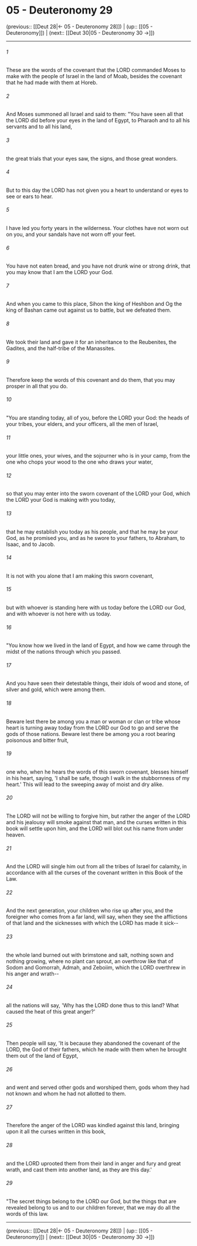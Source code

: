 # 05 - Deuteronomy 29

(previous:: [[Deut 28|← 05 - Deuteronomy 28]]) | (up:: [[05 - Deuteronomy]]) | (next:: [[Deut 30|05 - Deuteronomy 30 →]])

***


###### 1 
These are the words of the covenant that the LORD commanded Moses to make with the people of Israel in the land of Moab, besides the covenant that he had made with them at Horeb. 

###### 2 
And Moses summoned all Israel and said to them: "You have seen all that the LORD did before your eyes in the land of Egypt, to Pharaoh and to all his servants and to all his land, 

###### 3 
the great trials that your eyes saw, the signs, and those great wonders. 

###### 4 
But to this day the LORD has not given you a heart to understand or eyes to see or ears to hear. 

###### 5 
I have led you forty years in the wilderness. Your clothes have not worn out on you, and your sandals have not worn off your feet. 

###### 6 
You have not eaten bread, and you have not drunk wine or strong drink, that you may know that I am the LORD your God. 

###### 7 
And when you came to this place, Sihon the king of Heshbon and Og the king of Bashan came out against us to battle, but we defeated them. 

###### 8 
We took their land and gave it for an inheritance to the Reubenites, the Gadites, and the half-tribe of the Manassites. 

###### 9 
Therefore keep the words of this covenant and do them, that you may prosper in all that you do. 

###### 10 
"You are standing today, all of you, before the LORD your God: the heads of your tribes, your elders, and your officers, all the men of Israel, 

###### 11 
your little ones, your wives, and the sojourner who is in your camp, from the one who chops your wood to the one who draws your water, 

###### 12 
so that you may enter into the sworn covenant of the LORD your God, which the LORD your God is making with you today, 

###### 13 
that he may establish you today as his people, and that he may be your God, as he promised you, and as he swore to your fathers, to Abraham, to Isaac, and to Jacob. 

###### 14 
It is not with you alone that I am making this sworn covenant, 

###### 15 
but with whoever is standing here with us today before the LORD our God, and with whoever is not here with us today. 

###### 16 
"You know how we lived in the land of Egypt, and how we came through the midst of the nations through which you passed. 

###### 17 
And you have seen their detestable things, their idols of wood and stone, of silver and gold, which were among them. 

###### 18 
Beware lest there be among you a man or woman or clan or tribe whose heart is turning away today from the LORD our God to go and serve the gods of those nations. Beware lest there be among you a root bearing poisonous and bitter fruit, 

###### 19 
one who, when he hears the words of this sworn covenant, blesses himself in his heart, saying, 'I shall be safe, though I walk in the stubbornness of my heart.' This will lead to the sweeping away of moist and dry alike. 

###### 20 
The LORD will not be willing to forgive him, but rather the anger of the LORD and his jealousy will smoke against that man, and the curses written in this book will settle upon him, and the LORD will blot out his name from under heaven. 

###### 21 
And the LORD will single him out from all the tribes of Israel for calamity, in accordance with all the curses of the covenant written in this Book of the Law. 

###### 22 
And the next generation, your children who rise up after you, and the foreigner who comes from a far land, will say, when they see the afflictions of that land and the sicknesses with which the LORD has made it sick-- 

###### 23 
the whole land burned out with brimstone and salt, nothing sown and nothing growing, where no plant can sprout, an overthrow like that of Sodom and Gomorrah, Admah, and Zeboiim, which the LORD overthrew in his anger and wrath-- 

###### 24 
all the nations will say, 'Why has the LORD done thus to this land? What caused the heat of this great anger?' 

###### 25 
Then people will say, 'It is because they abandoned the covenant of the LORD, the God of their fathers, which he made with them when he brought them out of the land of Egypt, 

###### 26 
and went and served other gods and worshiped them, gods whom they had not known and whom he had not allotted to them. 

###### 27 
Therefore the anger of the LORD was kindled against this land, bringing upon it all the curses written in this book, 

###### 28 
and the LORD uprooted them from their land in anger and fury and great wrath, and cast them into another land, as they are this day.' 

###### 29 
"The secret things belong to the LORD our God, but the things that are revealed belong to us and to our children forever, that we may do all the words of this law.

***

(previous:: [[Deut 28|← 05 - Deuteronomy 28]]) | (up:: [[05 - Deuteronomy]]) | (next:: [[Deut 30|05 - Deuteronomy 30 →]])
